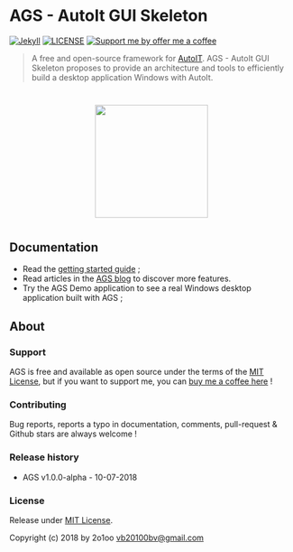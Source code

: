 AGS - AutoIt GUI Skeleton
=========================

[![Jekyll](https://img.shields.io/badge/AGS-1.0.0.alpha-informational.svg)](https://jekyllrb.com/)
[![LICENSE](https://img.shields.io/badge/license-MIT-informational.svg)](https://github.com/v20100v/6i-Jekyll/blob/develop/LICENSE.md)
[![Support me by offer me a coffee](https://img.shields.io/badge/Buy%20me%20a%20coffee-donate-informational.svg)](https://www.buymeacoffee.com/vincent.blain)

> A free and open-source framework for [AutoIT](https://www.autoitscript.com/site/). AGS - AutoIt GUI Skeleton proposes to provide an architecture and tools to efficiently build a desktop application Windows with AutoIt.

<p align="center" style="margin:40px;">
    <a href="https://autoit-gui-skeleton.github.io/" target="_blank">
        <img height="200px" src="https://autoit-gui-skeleton.github.io/assets/img/black-and-white-contemporary-dark-1040489.jpg">
    </a>
</p> 

## Documentation

- Read the [getting started guide](https://autoit-gui-skeleton.github.io//documentation/getting-started) ;
- Read articles in the [AGS blog](https://autoit-gui-skeleton.github.io//articles) to discover more features.
- Try the AGS Demo application to see a real Windows desktop application built with AGS ; 

## About

### Support

AGS is free and available as open source under the terms of the [MIT License](./LICENSE.md), but if you want to support me, you can [buy me a coffee here](https://www.buymeacoffee.com/vincent.blain) !

### Contributing

Bug reports, reports a typo in documentation, comments, pull-request & Github stars are always welcome !

### Release history

 - AGS v1.0.0-alpha - 10-07-2018
 
### License
 
Release under [MIT License](./LICENSE.md).

Copyright (c) 2018 by 2o1oo vb20100bv@gmail.com